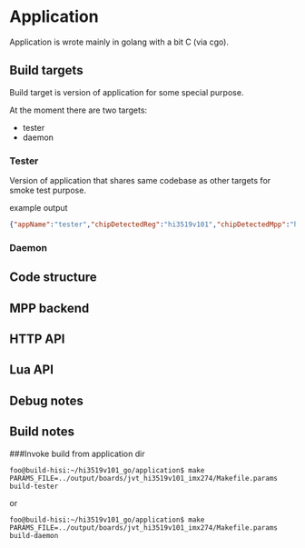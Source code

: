 # Application
Application is wrote mainly in golang with a bit C (via cgo).

## Build targets
Build target is version of application for some special purpose.

At the moment there are two targets:
* tester
* daemon

### Tester
Version of application that shares same codebase as other targets for smoke test purpose.

example output
```json
{"appName":"tester","chipDetectedReg":"hi3519v101","chipDetectedMpp":"hi3519v101","mppVersion":"HI_VERSION=Hi3519V101_MPP_V2.0.5.0 B040 Release","chipIdReg":890831105,"chipIdMpp":890831105,"temperature":52.940453,"temperatureHW":"availible","buildInfo":{"goversion":"go version go1.13.4 linux/amd64","gccversion":"arm-buildroot-linux-uclibcgnueabi-gcc.br_real (Buildroot 2019.08-g1aead48-dirty) 7.4.0 Copyright (C) 2017 Free Software Foundation, Inc. This is free software; see the source for copying conditions.  There is NO warranty; not even for MERCHANTABILITY or FITNESS FOR A PARTICULAR PURPOSE.","builddatetime":"2019-12-03 17:06","buildtags":"hi3516av200","builduser":"nikitos1550","buildcommit":"c19625a","buildbranch":"daemon_jvt_hi3519v101_imx274","boardprofile":"jvt_hi3519v101_imx274","boardvendor":"JVT","boardmodel":"unknown","chip":"hi3519v101","cmos":"imx274","totalram":"512","linuxram":"256","mppram":"256"}}
```

### Daemon

## Code structure

## MPP backend

## HTTP API

## Lua API

## Debug notes

## Build notes
###Invoke build from application dir
```console
foo@build-hisi:~/hi3519v101_go/application$ make PARAMS_FILE=../output/boards/jvt_hi3519v101_imx274/Makefile.params build-tester
```
or
```console
foo@build-hisi:~/hi3519v101_go/application$ make PARAMS_FILE=../output/boards/jvt_hi3519v101_imx274/Makefile.params build-daemon
```

